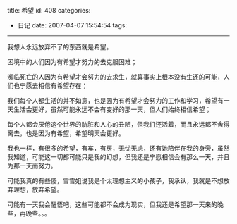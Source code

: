 title: 希望
id: 408
categories:
  - 日记
date: 2007-04-07 15:54:54
tags:
---

我想人永远放弃不了的东西就是希望。

困境中的人们因为有希望才努力的去克服困难；

濒临死亡的人因为有希望才会努力的去求生，就算事实上根本没有生还的可能，人们也宁愿去相信有希望存在；

我们每个人都生活的并不如意，也是因为有希望才会努力的工作和学习，希望有一天生活会更好，虽然可能永远不会有变好的那一天，但人们始终相信希望；

每个人都会厌倦这个世界的肮脏和人心的丑陋，但我们还活着，而且永远都不舍得离去，也是因为有希望，希望明天会更好。

我也一样，有很多的希望，有车，有房，无忧无虑，还有她陪伴在我的身旁，虽然我知道，可能这一切都可能只是我的幻想，但我还是宁愿相信会有那么一天，并且为那一天而努力。

可能我真的有些傻，雪雪姐说我是个太理想主义的小孩子，我承认，我就是不想放弃理想，放弃希望。

可能有一天我会醒悟吧，这些可能都不会成为现实，但我还是希望那一天来的晚些，再晚些。。。